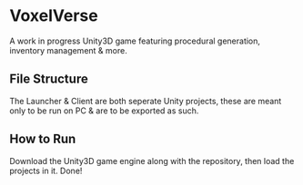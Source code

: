 # VoxelVerse
A work in progress Unity3D game featuring procedural generation, inventory management &amp; more.

## File Structure 
The Launcher & Client are both seperate Unity projects, these are meant only to be run on PC & are to be exported as such.

## How to Run
Download the Unity3D game engine along with the repository, then load the projects in it. Done!
